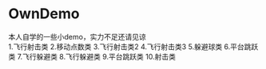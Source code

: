 # OwnDemo
本人自学的一些小demo，实力不足还请见谅<br>
1.飞行射击类
2.移动点数类
3.飞行射击类2
4.飞行射击类3
5.躲避球类
6.平台跳跃类
7.飞行躲避类
8.飞行躲避类
9.平台跳跃类
10.射击类

